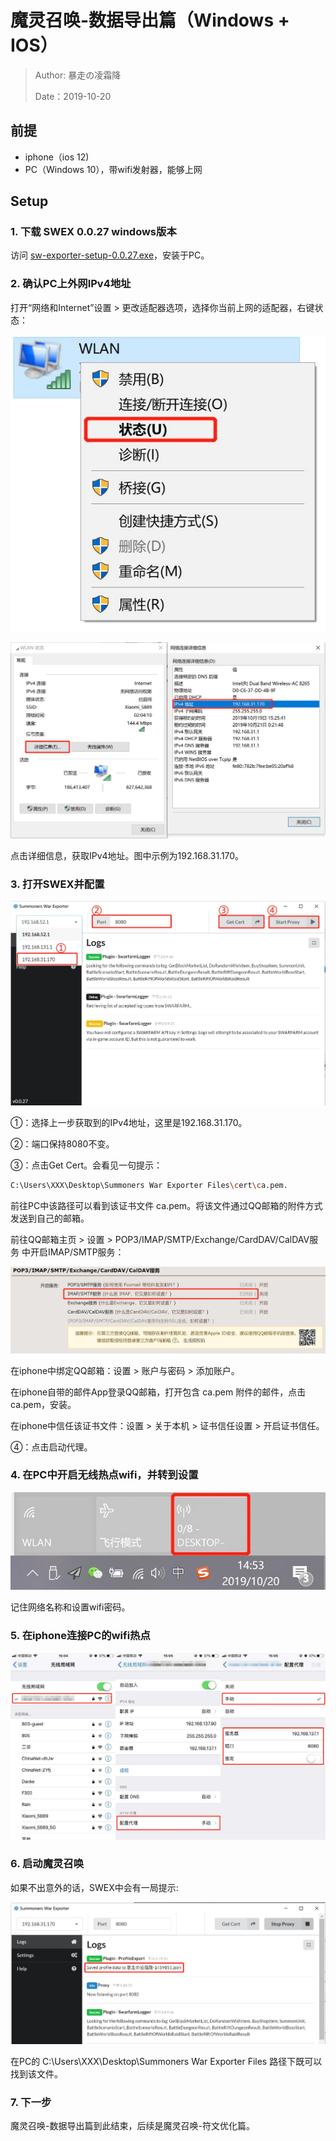 # 魔灵召唤-数据导出篇（Windows + IOS）

> Author: 暴走の凌霜降 
>
> Date：2019-10-20

## 前提

- iphone（ios 12)
- PC（Windows 10），带wifi发射器，能够上网

## Setup

### 1. 下载 SWEX 0.0.27 windows版本 

   访问 [sw-exporter-setup-0.0.27.exe](https://github.com/Xzandro/sw-exporter/releases/download/0.0.27/sw-exporter-setup-0.0.27.exe)，安装于PC。

### 2. 确认PC上外网IPv4地址

   打开“网络和Internet”设置 > 更改适配器选项，选择你当前上网的适配器，右键状态：

   ![](assets\WLAN-in-PC.jpg)

   ![](assets\get-IPv4-address.jpg)

   点击详细信息，获取IPv4地址。图中示例为192.168.31.170。

### 3. 打开SWEX并配置

   ![](assets\config-SWEX.jpg)

   ①：选择上一步获取到的IPv4地址，这里是192.168.31.170。

   ②：端口保持8080不变。

   ③：点击Get Cert。会看见一句提示：

   ```bash
   C:\Users\XXX\Desktop\Summoners War Exporter Files\cert\ca.pem.
   ```

   前往PC中该路径可以看到该证书文件 ca.pem。将该文件通过QQ邮箱的附件方式发送到自己的邮箱。

   前往QQ邮箱主页 > 设置 > POP3/IMAP/SMTP/Exchange/CardDAV/CalDAV服务 中开启IMAP/SMTP服务：

   ![](assets\enable-IMAP-SMTP-service-in-QQ-email.jpg)

   在iphone中绑定QQ邮箱：设置 > 账户与密码 > 添加账户。

   在iphone自带的邮件App登录QQ邮箱，打开包含 ca.pem 附件的邮件，点击ca.pem，安装。

   在iphone中信任该证书文件：设置 > 关于本机 > 证书信任设置 > 开启证书信任。

   ④：点击启动代理。

### 4. 在PC中开启无线热点wifi，并转到设置

   ![](assets\start-wifi-hotspot-in-PC.jpg)

   记住网络名称和设置wifi密码。

### 5. 在iphone连接PC的wifi热点

![](assets\connect-to-your-wifi-proxy-in-iphone.png)

### 6. 启动魔灵召唤

如果不出意外的话，SWEX中会有一局提示:

![](assets\get-profile-json.jpg)

在PC的 C:\Users\XXX\Desktop\Summoners War Exporter Files 路径下既可以找到该文件。

### 7. 下一步

魔灵召唤-数据导出篇到此结束，后续是魔灵召唤-符文优化篇。


